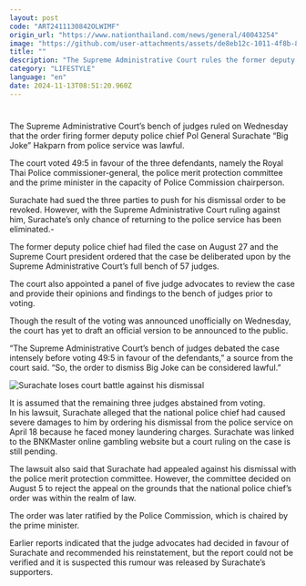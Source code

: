 ```yaml
---
layout: post
code: "ART2411130842OLWIMF"
origin_url: "https://www.nationthailand.com/news/general/40043254"
image: "https://github.com/user-attachments/assets/de8eb12c-1011-4f8b-8f46-8912e9c813bb"
title: ""
description: "The Supreme Administrative Court rules the former deputy police chief’s sacking was within the realm of law, eliminating his only chance of returning to the force"
category: "LIFESTYLE"
language: "en"
date: 2024-11-13T08:51:20.960Z
---
```


# 









The Supreme Administrative Court’s bench of judges ruled on Wednesday that the order firing former deputy police chief Pol General Surachate “Big Joke” Hakparn from police service was lawful.

The court voted 49:5 in favour of the three defendants, namely the Royal Thai Police commissioner-general, the police merit protection committee and the prime minister in the capacity of Police Commission chairperson.

Surachate had sued the three parties to push for his dismissal order to be revoked. However, with the Supreme Administrative Court ruling against him, Surachate’s only chance of returning to the police service has been eliminated.-

The former deputy police chief had filed the case on August 27 and the Supreme Court president ordered that the case be deliberated upon by the Supreme Administrative Court’s full bench of 57 judges.

The court also appointed a panel of five judge advocates to review the case and provide their opinions and findings to the bench of judges prior to voting.

Though the result of the voting was announced unofficially on Wednesday, the court has yet to draft an official version to be announced to the public.

“The Supreme Administrative Court’s bench of judges debated the case intensely before voting 49:5 in favour of the defendants,” a source from the court said. “So, the order to dismiss Big Joke can be considered lawful.”

  ![Surachate loses court battle against his dismissal](https://github.com/user-attachments/assets/c608a29d-e2e3-42ae-a3d8-82d1d3ee226c)

It is assumed that the remaining three judges abstained from voting.  
In his lawsuit, Surachate alleged that the national police chief had caused severe damages to him by ordering his dismissal from the police service on April 18 because he faced money laundering charges. Surachate was linked to the BNKMaster online gambling website but a court ruling on the case is still pending.

The lawsuit also said that Surachate had appealed against his dismissal with the police merit protection committee. However, the committee decided on August 5 to reject the appeal on the grounds that the national police chief’s order was within the realm of law.

The order was later ratified by the Police Commission, which is chaired by the prime minister.

Earlier reports indicated that the judge advocates had decided in favour of Surachate and recommended his reinstatement, but the report could not be verified and it is suspected this rumour was released by Surachate’s supporters.